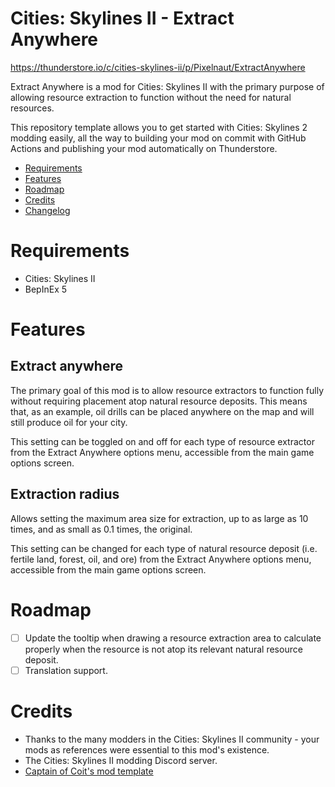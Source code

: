 # Cities: Skylines II - Extract Anywhere

https://thunderstore.io/c/cities-skylines-ii/p/Pixelnaut/ExtractAnywhere

Extract Anywhere is a mod for Cities: Skylines II with the primary purpose of allowing resource extraction to function without the need for natural resources.

This repository template allows you to get started with Cities: Skylines 2 modding easily, all the way to building your mod on commit with GitHub Actions and publishing your mod automatically on Thunderstore.

- [Requirements](#requirements)
- [Features](#features)
- [Roadmap](#roadmap)
- [Credits](#credits)
- [Changelog](https://github.com/T3nak/cities-skylines-2-extract-anywhere/blob/main/CHANGELOG.md)

# Requirements

- Cities: Skylines II
- BepInEx 5

# Features

## Extract anywhere

The primary goal of this mod is to allow resource extractors to function fully without requiring placement atop natural resource deposits. This means that, as an example, oil drills can be placed anywhere on the map and will still produce oil for your city.

This setting can be toggled on and off for each type of resource extractor from the Extract Anywhere options menu, accessible from the main game options screen.

## Extraction radius

Allows setting the maximum area size for extraction, up to as large as 10 times, and as small as 0.1 times, the original.

This setting can be changed for each type of natural resource deposit (i.e. fertile land, forest, oil, and ore) from the Extract Anywhere options menu, accessible from the main game options screen.

# Roadmap

- [ ] Update the tooltip when drawing a resource extraction area to calculate properly when the resource is not atop its relevant natural resource deposit.
- [ ] Translation support.

# Credits

- Thanks to the many modders in the Cities: Skylines II community - your mods as references were essential to this mod's existence.
- The Cities: Skylines II modding Discord server.
- [Captain of Coit's mod template](https://github.com/Captain-Of-Coit/cities-skylines-2-mod-template)
